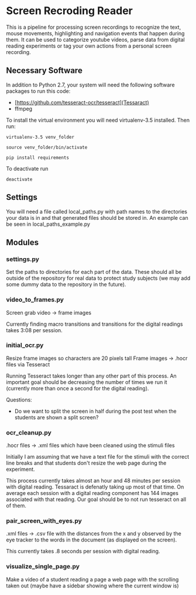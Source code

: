 # Screen Recroding Reader

This is a pipeline for processing screen recordings to recognize the text, mouse movements, highlighting and navigation events that happen during them. It can be used to categorize youtube videos, parse data from digital reading experiments or tag your own actions from a personal screen recording.

## Necessary Software
In addition to Python 2.7, your system will need the following software packages to run this code:
- [https://github.com/tesseract-ocr/tesseract](Tessaract)
- ffmpeg

To install the virtual environment you will need virtualenv-3.5 installed. Then run:

`virtualenv-3.5 venv_folder`

`source venv_folder/bin/activate`

`pip install requirements`

To deactivate run

`deactivate`

## Settings
You will need a file called local_paths.py with path names to the directories your data is in and that generated files should be stored in.
An example can be seen in local_paths_example.py

## Modules

### settings.py
Set the paths to directories for each part of the data. These should all be outside of the repository for real data to protect study subjects (we may add some dummy data to the repository in the future).

### video_to_frames.py
Screen grab video -> frame images

Currently finding macro transitions and transitions for the digital readings takes 3:08 per session.

### initial_ocr.py
Resize frame images so characters are 20 pixels tall
Frame images -> .hocr files via Tesseract

Running Tesseract takes longer than any other part of this process. An important goal should be decreasing the number of times we run it (currently more than once a second for the digital reading).

Questions:
- Do we want to split the screen in half during the post test when the students are shown a split screen?

### ocr_cleanup.py
.hocr files -> .xml files which have been cleaned using the stimuli files

Initially I am assuming that we have a text file for the stimuli with the correct line breaks and that students don't resize the web page during the experiment.

This process currently takes almost an hour and 48 minutes per session with digital reading. Tessaract is defenatly taking up most of that time. On average each session with a digital reading component has 144 images associated with that reading. Our goal should be to not run tesseract on all of them.

### pair_screen_with_eyes.py
.xml files -> .csv file with the distances from the x and y observed by the eye tracker to the words in the document (as displayed on the screen).

This currently takes .8 seconds per session with digital reading.

### visualize_single_page.py
Make a video of a student reading a page a web page with the scrolling taken out (maybe have a sidebar showing where the current window is)

